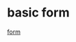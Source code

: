 # basic form


[form](https://cdn.discordapp.com/attachments/702212071890223204/1025797011649335476/unknown.png)
